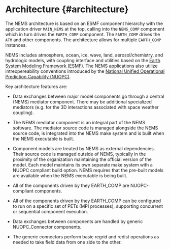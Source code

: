 Architecture {#architecture}
============

The NEMS architecture is based on an ESMF component hierarchy with the
application driver `MAIN_NEMS` at the top, calling into the
`NEMS_COMP` component which in turn drives the `EARTH_COMP`
component. The `EARTH_COMP` drives the `ATM` and other components.
The architecture allows for multiple `EARTH_COMP` instances.

NEMS includes atmosphere, ocean, ice, wave, land,
aerosol/chemistry, and hydrologic models, with coupling interface and
utilities based on the 
[Earth System Modeling Framework (ESMF)](https://www.earthsystemcog.org/projects/esmf/).
The NEMS applications also utilize intreopereability conventions
introduced by the 
[National Unified Operational Prediction Capability (NUOPC)](https://www.earthsystemcog.org/projects/nuopc/).

Key architecture features are:

* Data exchanges between major model components go through a central
  (NEMS) mediator component. There
  may be additional specialized mediators (e.g. for the 3D
  interactions associated with space weather coupling).

* The NEMS mediator component is an integral part of the NEMS
  software. The mediator source code is managed alongside the NEMS
  source code, is integrated into the NEMS make system and is built
  when the NEMS executable is built.

* Component models are treated by NEMS as external
  dependencies. Their source code is managed outside of NEMS,
  typically in the proximity of the organization maintaining the
  official version of the model. Each model maintains its own separate
  make system with a NUOPC compliant build option. NEMS requires that
  the pre-built models are available when the NEMS executable is being
  built.

* All of the components driven by they EARTH_COMP are NUOPC-compliant
  components.

* All of the components driven by they EARTH_COMP can be configured to
  run on a specific set of PETs (MPI processes), supporting concurrent
  or sequential component execution.

* Data exchanges between components are handled by generic
NUOPC_Connector components.
* The generic connectors perform basic regrid and redist operations as needed to
take field data from one side to the other.

